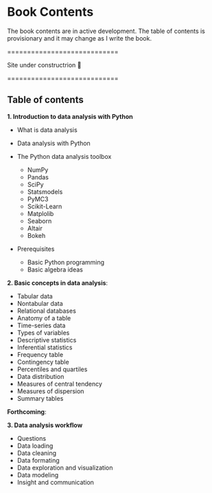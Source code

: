 Book Contents
=======================

The book contents are in active development. The table of contents is provisionary and it may change as I write the book.

============================

Site under constructrion 👷

============================

## Table of contents

**1. Introduction to data analysis with Python**
- What is data analysis
- Data analysis with Python
- The Python data analysis toolbox
    - NumPy
    - Pandas
    - SciPy
    - Statsmodels
    - PyMC3
    - Scikit-Learn
    - Matplolib
    - Seaborn
    - Altair
    - Bokeh

- Prerequisites
    - Basic Python programming
    - Basic algebra ideas

**2. Basic concepts in data analysis**:
 - Tabular data
 - Nontabular data
 - Relational databases
 - Anatomy of a table
 - Time-series data
 - Types of variables
 - Descriptive statistics
 - Inferential statistics
 - Frequency table
 - Contingency table
 - Percentiles and quartiles
 - Data distribution
 - Measures of central tendency
 - Measures of dispersion
 - Summary tables

**Forthcoming**:

**3. Data analysis workflow**
- Questions 
- Data loading
- Data cleaning
- Data formating
- Data exploration and visualization
- Data modeling
- Insight and communication
